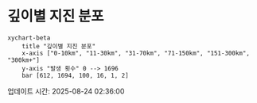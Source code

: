 # 깊이별 지진 분포

```mermaid
xychart-beta
    title "깊이별 지진 분포"
    x-axis ["0-10km", "11-30km", "31-70km", "71-150km", "151-300km", "300km+"]
    y-axis "발생 횟수" 0 --> 1696
    bar [612, 1694, 100, 16, 1, 2]
```

업데이트 시간: 2025-08-24 02:36:00
